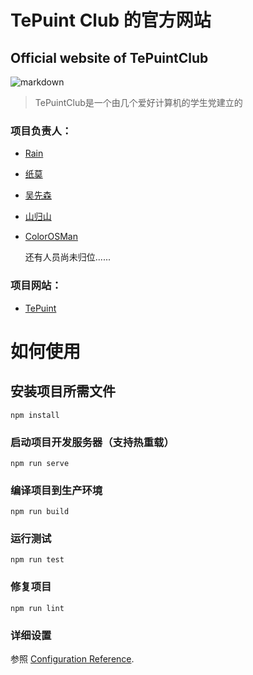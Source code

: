 # TePuint Club 的官方网站
## Official website of TePuintClub

![markdown](https://s1.ax1x.com/2020/10/02/0Qa0m9.png "logo")

>TePuintClub是一个由几个爱好计算机的学生党建立的

### 项目负责人：

- [Rain](https://github.com/Rain0073)

- [纸莫](https://github.com/zhimochina)

- [吴先森](https://github.com/unknown-o)

- [山归山](https://github.com/ZhangZsky)

- [ColorOSMan](https://github.com/Archyix)


   还有人员尚未归位......
     
     
### 项目网站：

- [TePuint](https://tepuint.top/)




# 如何使用

## 安装项目所需文件
```
npm install
```

### 启动项目开发服务器（支持热重载）
```
npm run serve
```

### 编译项目到生产环境
```
npm run build
```

### 运行测试
```
npm run test
```

### 修复项目
```
npm run lint
```

### 详细设置
参照 [Configuration Reference](https://cli.vuejs.org/config/).


